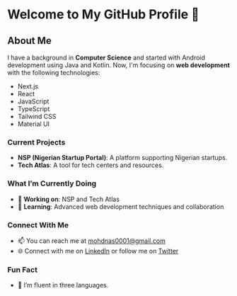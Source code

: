 # Welcome to My GitHub Profile 👋

## About Me

I have a background in **Computer Science** and started with Android development using Java and Kotlin. 
Now, I'm focusing on **web development** with the following technologies:

- Next.js
- React
- JavaScript
- TypeScript
- Tailwind CSS
- Material UI

### Current Projects

- **NSP (Nigerian Startup Portal)**: A platform supporting Nigerian startups.
- **Tech Atlas**: A tool for tech centers and resources.

### What I’m Currently Doing

- 🔭 **Working on**: NSP and Tech Atlas
- 🌱 **Learning**: Advanced web development techniques and collaboration

### Connect With Me

- 📫 You can reach me at [mohdnas0001@gmail.com](mailto:mohdnas0001@gmail.com)
- 🌐 Connect with me on [LinkedIn](#) or follow me on [Twitter](#)

### Fun Fact

- 🤔 I’m fluent in three languages.


